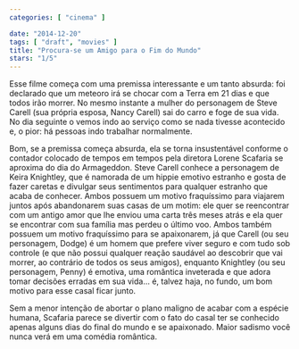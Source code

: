 ```yaml
---
categories: [ "cinema" ]

date: "2014-12-20"
tags: [ "draft", "movies" ]
title: "Procura-se um Amigo para o Fim do Mundo"
stars: "1/5"
---
```

Esse filme começa com uma premissa interessante e um tanto absurda: foi declarado que um meteoro irá se chocar com a Terra em 21 dias e que todos irão morrer. No mesmo instante a mulher do personagem de Steve Carell (sua própria esposa, Nancy Carell) sai do carro e foge de sua vida. No dia seguinte o vemos indo ao serviço como se nada tivesse acontecido e, o pior: há pessoas indo trabalhar normalmente.

Bom, se a premissa começa absurda, ela se torna insustentável conforme o contador colocado de tempos em tempos pela diretora Lorene Scafaria se aproxima do dia do Armageddon. Steve Carell conhece a personagem de Keira Knightley, que é namorada de um hippie emotivo estranho e gosta de fazer caretas e divulgar seus sentimentos para qualquer estranho que acaba de conhecer. Ambos possuem um motivo fraquíssimo para viajarem juntos após abandonarem suas casas de um motim: ele quer se reencontrar com um antigo amor que lhe enviou uma carta três meses atrás e ela quer se encontrar com sua família mas perdeu o último voo. Ambos também possuem um motivo fraquíssimo para se apaixonarem, já que Carell (ou seu personagem, Dodge) é um homem que prefere viver seguro e com tudo sob controle (e que não possui qualquer reação saudável ao descobrir que vai morrer, ao contrário de todos os seus amigos), enquanto Knightley (ou seu personagem, Penny) é emotiva, uma romântica inveterada e que adora tomar decisões erradas em sua vida... é, talvez haja, no fundo, um bom motivo para esse casal ficar junto.

Sem a menor intenção de abortar o plano maligno de acabar com a espécie humana, Scafaria parece se divertir com o fato do casal ter se conhecido apenas alguns dias do final do mundo e se apaixonado. Maior sadismo você nunca verá em uma comédia romântica.
